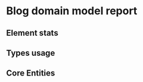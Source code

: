 # Blog domain model report

## Element stats

<picto-view path="Stats"/>

## Types usage

<picto-view path="Types"/>

## Core Entities

<picto-view path="Custom, Core"/>